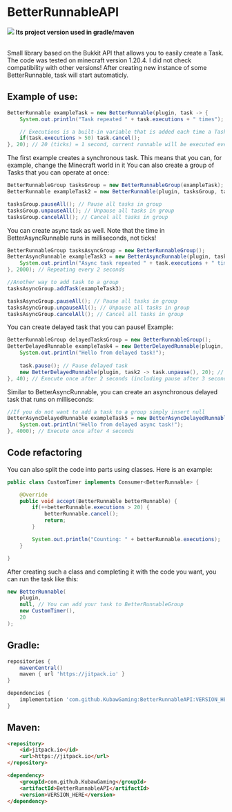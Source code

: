 # BetterRunnableAPI
<bold>[![](https://jitpack.io/v/KubawGaming/BetterRunnableAPI.svg)](https://jitpack.io/#KubawGaming/BetterRunnableAPI)</bold> <strong>Its project version used in gradle/maven</strong>

<br>
Small library based on the Bukkit API that allows you to easily create a Task.
The code was tested on minecraft version 1.20.4. I did not check compatibility with other versions!
After creating new instance of some BetterRunnable, task will start automaticly.

## Example of use:

```java
BetterRunnable exampleTask = new BetterRunnable(plugin, task -> {
    System.out.println("Task repeated " + task.executions + " times");

    // Executions is a built-in variable that is added each time a Task executes
    if(task.executions > 50) task.cancel();
}, 20); // 20 (ticks) = 1 second, current runnable will be executed every 1 second
```

The first example creates a synchronous task. This means that you can, for example, change the Minecraft world in it
You can also create a group of Tasks that you can operate at once:

```java
BetterRunnableGroup tasksGroup = new BetterRunnableGroup(exampleTask);
BetterRunnable exampleTask2 = new BetterRunnable(plugin, tasksGroup, task -> {}, 20); // You can add tasks to group in constructor

tasksGroup.pauseAll(); // Pause all tasks in group
tasksGroup.unpauseAll(); // Unpause all tasks in group
tasksGroup.cancelAll(); // Cancel all tasks in group
```

You can create async task as well. Note that the time in BetterAsyncRunnable runs in milliseconds, not ticks!

```java
BetterRunnableGroup tasksAsyncGroup = new BetterRunnableGroup();
BetterAsyncRunnable exampleTask3 = new BetterAsyncRunnable(plugin, tasksAsyncGroup, task -> {
    System.out.println("Async task repeated " + task.executions + " times");
}, 2000); // Repeating every 2 seconds

//Another way to add task to a group
tasksAsyncGroup.addTask(exampleTask3);

tasksAsyncGroup.pauseAll(); // Pause all tasks in group
tasksAsyncGroup.unpauseAll(); // Unpause all tasks in group
tasksAsyncGroup.cancelAll(); // Cancel all tasks in group
```

You can create delayed task that you can pause! Example:

```java
BetterRunnableGroup delayedTasksGroup = new BetterRunnableGroup();
BetterDelayedRunnable exampleTask4 = new BetterDelayedRunnable(plugin, delayedTasksGroup, task -> {
    System.out.println("Hello from delayed task!");
            
    task.pause(); // Pause delayed task
    new BetterDelayedRunnable(plugin, task2 -> task.unpause(), 20); // Unpause after 1 second (20 ticks)
}, 40); // Execute once after 2 seconds (including pause after 3 seconds)
```

Similar to BetterAsyncRunnable, you can create an asynchronous delayed task that runs on milliseconds:

```java
//If you do not want to add a task to a group simply insert null
BetterAsyncDelayedRunnable exampleTask5 = new BetterAsyncDelayedRunnable(plugin, null, task -> {
    System.out.println("Hello from delayed async task!");
}, 4000); // Execute once after 4 seconds
```

## Code refactoring

You can also split the code into parts using classes. Here is an example:

```java
public class CustomTimer implements Consumer<BetterRunnable> {

    @Override
    public void accept(BetterRunnable betterRunnable) {
        if(++betterRunnable.executions > 20) {
            betterRunnable.cancel();
            return;
        }

        System.out.println("Counting: " + betterRunnable.executions);
    }

}
```

After creating such a class and completing it with the code you want, you can run the task like this:

```java
new BetterRunnable(
    plugin,
    null, // You can add your task to BetterRunnableGroup
    new CustomTimer(),
    20
);
```

## Gradle:

```gradle
repositories {
    mavenCentral()
    maven { url 'https://jitpack.io' }
}

dependencies {
    implementation 'com.github.KubawGaming:BetterRunnableAPI:VERSION_HERE'
}
```

## Maven:

```html
<repository>
    <id>jitpack.io</id>
    <url>https://jitpack.io</url>
</repository>

<dependency>
    <groupId>com.github.KubawGaming</groupId>
    <artifactId>BetterRunnableAPI</artifactId>
    <version>VERSION_HERE</version>
</dependency>
```
